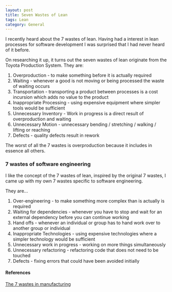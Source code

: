 ```yaml
---
layout: post
title: Seven Wastes of Lean 
tags: Lean 
category: General
---
```

I recently heard about the 7 wastes of lean. Having had a interest in lean processes for software development I was surprised that I had never heard of it before.

On researching it up, it turns out the seven wastes of lean originate from the Toyota Production System. They are:  

1) Overproduction - to make something before it is actually required  
2) Waiting - whenever a good is not moving or being processed the waste of waiting occurs  
3) Transportation - transporting a product between processes is a cost incursion which adds no value to the product   
4) Inappropriate Processing - using expensive equipment where simpler tools would be sufficient    
5) Unnecessary Inventory - Work in progress is a direct result of overproduction and waiting  
6) Unnecessary Motion - unnecessary bending / stretching / walking / lifting or reaching  
7) Defects - quality defects result in rework  

The worst of all the 7 wastes is overproduction because it includes in essence all others.

### 7 wastes of software engineering

I like the concept of the 7 wastes of lean, inspired by the original 7 wastes, I came up with my own 7 wastes specific to software engineering.

They are...

1) Over-engineering - to make something more complex than is actually is required  
2) Waiting for dependencies - whenever you have to stop and wait for an external dependency before you can continue working  
3) Hand offs - whenever an individual or group has to hand work over to another group or individual 
4) Inappropriate Technologies - using expensive technologies where a simpler technology would be sufficient  
5) Unnecessary work in progress - working on more things simultaneously
6) Unnecessary refactoring - refactoring code that does not need to be touched  
7) Defects - fixing errors that could have been avoided initially

#### References

[The 7 wastes in manufacturing](http://www.emsstrategies.com/dm090203article2.html)
